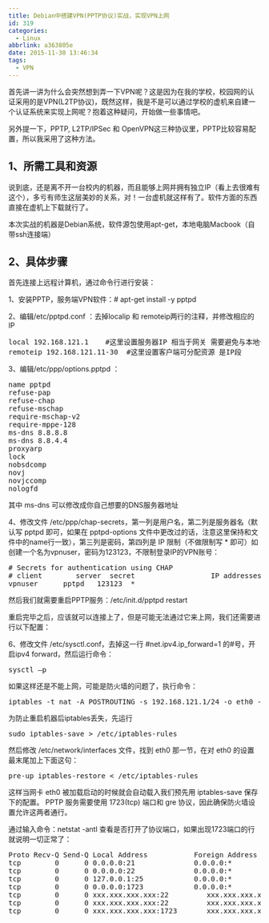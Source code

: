 ```yaml
---
title: Debian中搭建VPN(PPTP协议)实战，实现VPN上网
id: 319
categories:
  - Linux
abbrlink: a363805e
date: 2015-11-30 13:46:34
tags:
  - VPN
---
```


首先讲一讲为什么会突然想到弄一下VPN呢？这是因为在我的学校，校园网的认证采用的是VPN(L2TP协议)，既然这样，我是不是可以通过学校的虚机来自建一个认证系统来实现上网呢？抱着这种疑问，开始做一些事情吧。

另外提一下，PPTP, L2TP/IPSec 和 OpenVPN这三种协议里，PPTP比较容易配置，所以我采用了这种方法。

## 1、所需工具和资源

说到底，还是离不开一台校内的机器，而且能够上网并拥有独立IP（看上去很难有这个），多亏有师生这层美妙的关系，对！一台虚机就这样有了。软件方面的东西直接在虚机上下载就行了。

本次实战的机器是Debian系统，软件源包使用apt-get，本地电脑Macbook（自带ssh连接端）

## 2、具体步骤

首先连接上远程计算机，通过命令行进行安装：
<!--more-->

1、安装PPTP，服务端VPN软件：# apt-get install -y pptpd

2、编辑/etc/pptpd.conf ：去掉localip 和 remoteip两行的注释，并修改相应的IP
<pre lang="bash">local 192.168.121.1    #这里设置服务器IP 相当于网关 需要避免与本地一样
remoteip 192.168.121.11-30  #这里设置客户端可分配资源 是IP段
</pre>
3、编辑/etc/ppp/options.pptpd ：
<pre lang="bash">name pptpd
refuse-pap
refuse-chap
refuse-mschap
require-mschap-v2
require-mppe-128
ms-dns 8.8.8.8
ms-dns 8.8.4.4
proxyarp
lock
nobsdcomp
novj
novjccomp
nologfd
</pre>
其中 ms-dns 可以修改成你自己想要的DNS服务器地址

4、修改文件 /etc/ppp/chap-secrets，第一列是用户名，第二列是服务器名（默认写 pptpd 即可，如果在 pptpd-options 文件中更改过的话，注意这里保持和文件中的name行一致），第三列是密码，第四列是 IP 限制（不做限制写 * 即可）如创建一个名为vpnuser，密码为123123，不限制登录IP的VPN账号：
<pre lang="bash"># Secrets for authentication using CHAP
# client        server  secret                  IP addresses
vpnuser      pptpd   123123  *
</pre>
然后我们就需要重启PPTP服务：/etc/init.d/pptpd restart

重启完毕之后，应该就可以连接上了，但是可能无法通过它来上网，我们还需要进行以下配置：

6、修改文件 /etc/sysctl.conf，去掉这一行 #net.ipv4.ip_forward=1 的#号，开启ipv4 forward，然后运行命令：
<pre lang="bash">sysctl –p
</pre>
如果这样还是不能上网，可能是防火墙的问题了，执行命令：
<pre lang="bash">iptables -t nat -A POSTROUTING -s 192.168.121.1/24 -o eth0 -j MASQUERADE
</pre>
为防止重启机器后iptables丢失，先运行
<pre lang="bash">
sudo iptables-save > /etc/iptables-rules
</pre>
然后修改 /etc/network/interfaces 文件，找到 eth0 那一节，在对 eth0 的设置最末尾加上下面这句：
<pre lang="bash">
pre-up iptables-restore < /etc/iptables-rules
</pre>
这样当网卡 eth0 被加载启动的时候就会自动载入我们预先用 iptables-save 保存下的配置。
PPTP 服务需要使用 1723(tcp) 端口和 gre 协议，因此确保防火墙设置允许这两者通行。

通过输入命令：netstat -antl 查看是否打开了协议端口，如果出现1723端口的行就说明一切正常了：
<pre lang="bash">
Proto Recv-Q Send-Q Local Address           Foreign Address         State      
tcp        0      0 0.0.0.0:21              0.0.0.0:*               LISTEN     
tcp        0      0 0.0.0.0:22              0.0.0.0:*               LISTEN     
tcp        0      0 127.0.0.1:25            0.0.0.0:*               LISTEN     
tcp        0      0 0.0.0.0:1723            0.0.0.0:*               LISTEN     
tcp        0      0 xxx.xxx.xxx.xxx:22         xxx.xxx.xxx.xxx:51910       ESTABLISHED
tcp        0      0 xxx.xxx.xxx.xxx:22         xxx.xxx.xxx.xxx:53934     ESTABLISHED
tcp        0      0 xxx.xxx.xxx.xxx:1723       xxx.xxx.xxx.xxx:61101     ESTABLISHED
</pre>